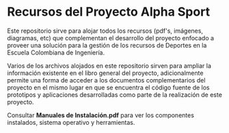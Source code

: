 # Recursos del Proyecto Alpha Sport

Este repositorio sirve para alojar todos los recursos (pdf's, imágenes, diagramas, etc) que complementan el desarrollo del proyecto enfocado a proveer una solución para la gestión de los recursos de Deportes en la Escuela Colombiana de Ingeniería.

Varios de los archivos alojados en este repositorio sirven para ampliar la información existente en el libro general del proyecto, adicionalmente permite una forma de acceder a los documentos complementarios del proyecto en el mismo lugar en que se encuentra el código fuente de los prototipos y aplicaciones desarrolladas como parte de la realización de este proyecto.

Consultar **Manuales de Instalación.pdf** para ver los componentes instalados, sistema operativo y herramientas.
